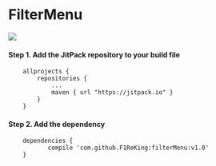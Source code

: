 # FilterMenu

[![](https://jitpack.io/v/F1ReKing/filterMenu.svg)](https://jitpack.io/#F1ReKing/filterMenu)

#### Step 1. Add the JitPack repository to your build file
```
	allprojects {
		repositories {
			...
			maven { url "https://jitpack.io" }
		}
	}
```

#### Step 2. Add the dependency
```
	dependencies {
	       compile 'com.github.F1ReKing:filterMenu:v1.0'
	}
```

